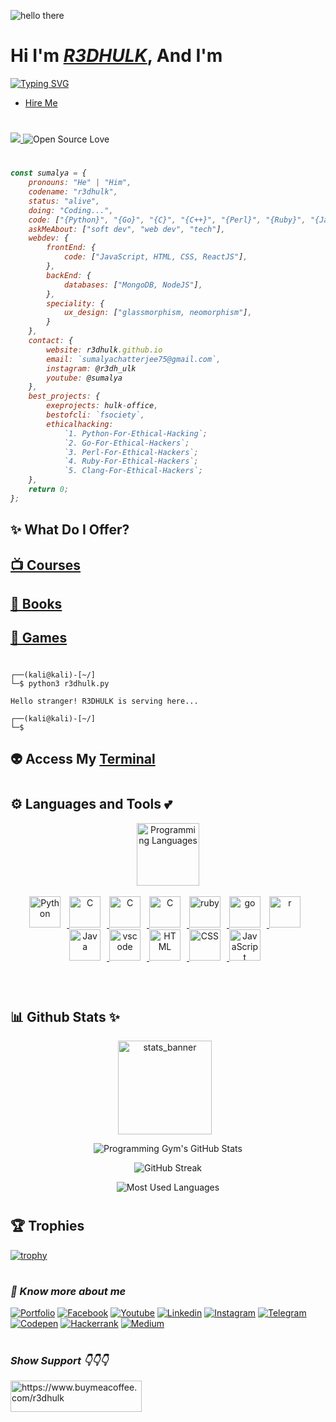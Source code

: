 <img src="https://media4.giphy.com/media/xTiIzJSKB4l7xTouE8/giphy.gif" alt="hello there"><br>

#

<h1>Hi I'm <i><a href="https://github.com/R3DHULK" rel="nofollow"><b>R3DHULK</b></i></a>, And I'm</h1>
<a href="https://git.io/typing-svg"><img src="https://readme-typing-svg.herokuapp.com?font=Fira+Code&pause=1000&color=3FF72C&background=000000&width=435&lines=A+Cyber+Security+Enginner;A+Website+Developer;A+Software+Developer;A+Writer" alt="Typing SVG" /></a>

- [Hire Me](https://www.fiverr.com/r3dh_ulk?up_rollout=true)

#

<a href="https://github.com/Meghna-DAS/github-profile-views-counter">
    <img src="https://komarev.com/ghpvc/?username=r3dhulk">
</a>
<img src="https://camo.githubusercontent.com/ebb72777ae5276b4e841371e0819913f9d0b6dc194f0c1cf7f852c19f3cbc254/68747470733a2f2f6261646765732e66726170736f66742e636f6d2f6f732f76312f6f70656e2d736f757263652e7376673f763d313032" alt="Open Source Love" data-canonical-src="https://badges.frapsoft.com/os/v1/open-source.svg?v=102" style="max-width: 100%;"><i>

#

```javascript
const sumalya = {
    pronouns: "He" | "Him",
    codename: "r3dhulk",
    status: "alive",
    doing: "Coding...",
    code: ["{Python}", "{Go}", "{C}", "{C++}", "{Perl}", "{Ruby}", "{Java}", "{R}"],
    askMeAbout: ["soft dev", "web dev", "tech"],
    webdev: {
        frontEnd: {
            code: ["JavaScript, HTML, CSS, ReactJS"],
        },
        backEnd: {
            databases: ["MongoDB, NodeJS"],
        },
        speciality: {
            ux_design: ["glassmorphism, neomorphism"],
        }
    },
    contact: {
        website: r3dhulk.github.io 
        email: `sumalyachatterjee75@gmail.com`,
        instagram: @r3dh_ulk
        youtube: @sumalya
    },
    best_projects: {
        exeprojects: hulk-office,
        bestofcli: `fsociety`,
        ethicalhacking:
            `1. Python-For-Ethical-Hacking`;
            `2. Go-For-Ethical-Hackers`;
            `3. Perl-For-Ethical-Hackers`;
            `4. Ruby-For-Ethical-Hackers`;
            `5. Clang-For-Ethical-Hackers`;
    },
    return 0;
};
```

</i><h2><b> ✨ What Do I Offer?</h1></b>

<h2><b><a href="https://r3dhulk.github.io/Courses/"> 📺 Courses </a></b></h2>
<h2><b><a href="https://r3dhulk.github.io/Books/"> 📖 Books </a></b></h2>
<h2><b><a href="https://r3dhulk.github.io/GameZone/"> 🎳 Games </a></b></h2>

#

```
┌──(kali@kali)-[~/]
└─$ python3 r3dhulk.py

Hello stranger! R3DHULK is serving here...

┌──(kali@kali)-[~/]
└─$ 
```

<h2><b> 👽 Access My <a href="https://r3dhulk.github.io/Terminal/"> Terminal </a></b><h2>

#

<!-- Languages and Tools -->

<h2><b>⚙️ Languages and Tools 💕</b></h2>
<div align="center" style="display:block;">
    <img width="100px" alt="Programming Languages" src="https://user-images.githubusercontent.com/78341798/194531121-47b0119a-ce00-439d-b586-125f86acb098.png"/> 
</div>
<br>   
<!-- Icons Resources -->
<div align="center"> 
  <a href="https://www.python.org/" target="_blank" rel="noreferrer">
      <img  alt="Python" height="50px" style="padding-right:10px;" src="https://media0.giphy.com/media/KAq5w47R9rmTuvWOWa/giphy.gif"/>
  </a>
  <a href="https://www.cprogramming.com/" target="_blank" rel="noreferrer">
      <img  alt="C" height="50px" style="padding-right:10px;" src="https://media4.giphy.com/media/26gsvly3OshqbUcog/giphy.gif"/>
  </a>
  <a href="https://www.cplusplus.com/" target="_blank" rel="noreferrer">
      <img  alt="C" height="50px" style="padding-right:10px;" src="https://media.tenor.com/DRvsTqR42fcAAAAC/together-cpp.gif"/>
  </a>
  <a href="https://www.perl.org/" target="_blank" rel="noreferrer">
      <img  alt="C" height="50px" style="padding-right:10px;" src="https://e7.pngegg.com/pngimages/237/582/png-clipart-perl-6-programming-language-programmer-ruby-mammal-fauna.png"/>
  </a>
  <a href="https://www.ruby-lang.org/en/" target="_blank" rel="noreferrer">
      <img  alt="ruby" height="50px" style="padding-right:10px;" src="https://res.cloudinary.com/practicaldev/image/fetch/s--mqzd6H57--/c_limit%2Cf_auto%2Cfl_progressive%2Cq_66%2Cw_880/http://i.imgur.com/6ipUqve.gif"/>
  </a>
  <a href="https://go.dev/" target="_blank" rel="noreferrer">
      <img  alt="go" height="50px" style="padding-right:10px;" src="https://storage.googleapis.com/deleplace-sandbox/2019/go-gcf/gopher-dance-long-3x-sign.gif"/>
  </a>
  <a href="https://www.r-project.org/" target="_blank" rel="noreferrer">
      <img  alt="r" height="50px" style="padding-right:10px;" src="https://mir-s3-cdn-cf.behance.net/project_modules/disp/13b69865103673.604e4c08a9314.gif"/>
  </a>
  <a href="https://www.java.com/en/" target="_blank" rel="noreferrer">
      <img  alt="Java" height="50px" style="padding-right:10px;" src="https://i.stack.imgur.com/8NkOQ.gif"/>
  </a>
  <a href="https://code.visualstudio.com/" target="_blank" rel="noreferrer">
      <img  alt="vscode" height="50px" style="padding-right:10px;"src="https://res.cloudinary.com/practicaldev/image/fetch/s--eDUx93PJ--/c_limit%2Cf_auto%2Cfl_progressive%2Cq_66%2Cw_880/https://cdn.sanity.io/images/82qqyrei/production/d0eab98cd583f0b0db13afd90288b53ad5e14e59-828x815.gif"/>
  </a>
  <a href="https://developer.mozilla.org/en-US/docs/Web/HTML" target="_blank" rel="noreferrer">
      <img  alt="HTML" height="50px" style="padding-right:10px;" src="https://cdn.jsdelivr.net/gh/devicons/devicon/icons/html5/html5-original.svg"/>
  </a>
  <a href="https://developer.mozilla.org/en-US/docs/Web/CSS" target="_blank" rel="noreferrer">
      <img  alt="CSS" height="50px" style="padding-right:10px;" src="https://cdn.jsdelivr.net/gh/devicons/devicon/icons/css3/css3-original.svg"/>
  </a>
  <a href="https://developer.mozilla.org/en-US/docs/Web/JavaScript" target="_blank" rel="noreferrer">
      <img  alt="JavaScript" height="50px" style="padding-right:10px;" src="https://media.tenor.com/TReUojNlZ6wAAAAi/js-javascript.gif"/>
  </a>
</div>
<br>
<br>

#

<h2><b> 📊 Github Stats ✨ </b></h2>
<div class="stats" align="center">

<img  alt="stats_banner" height="150px" style="padding-right:10px;" src="https://user-images.githubusercontent.com/78341798/194534778-d662496c-ae00-4e8d-ae9b-b90912054e7f.gif"/>

![Programming Gym's GitHub Stats](https://github-readme-stats.vercel.app/api?username=r3dhulk&hide=stars&count_private=true&show_icons=true&theme=algolia&border_radius=20)

![GitHub Streak](https://streak-stats.demolab.com?user=r3dhulk&count_private=true&theme=algolia&border_radius=20)

![Most Used Languages](https://github-readme-stats.vercel.app/api/top-langs/?username=r3dhulk&layout=compact&show_icons=true&theme=algolia&border_radius=20)
</div>
<!--  End Stats Cards -->


 #

<h2><b>🏆 Trophies</b></h2>

[![trophy](https://github-profile-trophy.vercel.app/?username=r3dhulk&theme=onedark)](https://github.com/r3dhulk/github-profile-trophy)

#

<h3><b><i> 🔗 Know more about me </h3></b></i>

[![Portfolio](https://img.shields.io/badge/-Portfolio-black?style=for-the-badge&logo=google-chrome&logoColor=white)](https://r3dhulk.github.io/)
[![Facebook](https://img.shields.io/badge/-facebook-black?style=for-the-badge&logo=Facebook)](https://www.facebook.com//)
[![Youtube](https://img.shields.io/badge/-youtube-black?style=for-the-badge&logo=youtube)](https://youtube.com/@sumalya)
[![Linkedin](https://img.shields.io/badge/-linkedin-black?style=for-the-badge&logo=Linkedin)](https://www.linkedin.com/in/sumalya-chatterjee-676b31262/)
[![Instagram](https://img.shields.io/badge/-Instagram-black?style=for-the-badge&logo=instagram)](https://www.instagram.com/r3dh_ulk/)
[![Telegram](https://img.shields.io/badge/-telegram-black?style=for-the-badge&logo=telegram)](https://telegram.me/r3dhulk)
[![Codepen](https://img.shields.io/badge/-codepen-black?style=for-the-badge&logo=Codepen)](https://codepen.io/R3DHULK)
[![Hackerrank](https://img.shields.io/badge/-hackerrank-black?style=for-the-badge&logo=hackerrank)](https://www.hackerrank.com/sumalyachatterj1?hr_r=1)
[![Medium](https://img.shields.io/badge/-medium-black?style=for-the-badge&logo=Medium)](https://r3dhulk.medium.com/)

#

<h3 align="left"><b><i> Show Support 👇👇👇 </b></i></h3>
<p><a href="https://www.buymeacoffee.com/r3dhulk"> <img align="left" src="https://cdn.buymeacoffee.com/buttons/v2/default-yellow.png" height="50" width="210" alt="https://www.buymeacoffee.com/r3dhulk" /></a></p><br></br><br></br>

